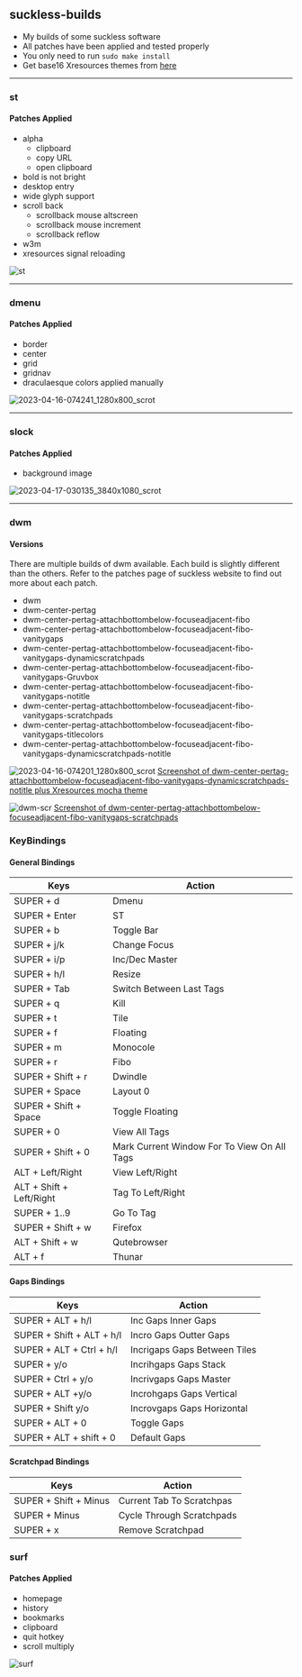 ## suckless-builds

* My builds of some suckless software <br>
* All patches have been applied and tested properly <br>
* You only need to run <code>sudo make install</code> <br>
* Get base16 Xresources themes from [here](https://github.com/janoamaral/Xresources-themes)
<hr>

### st
#### Patches Applied
- alpha
  - clipboard
  - copy URL
  - open clipboard
- bold is not bright
- desktop entry
- wide glyph support
- scroll back
  - scrollback mouse altscreen
  - scrollback mouse increment
  - scrollback reflow
- w3m
- xresources signal reloading

![st](https://user-images.githubusercontent.com/107309764/232180205-62ea7a9c-f8f8-49d2-986c-a304aa9993e8.png)

<hr>

### dmenu
#### Patches Applied
- border
- center
- grid
- gridnav
- draculaesque colors applied manually 

![2023-04-16-074241_1280x800_scrot](https://user-images.githubusercontent.com/107309764/232266129-b69851bc-2d76-4751-ad7b-0165d1e7f201.png)

<hr>

### slock
#### Patches Applied
- background image

![2023-04-17-030135_3840x1080_scrot](https://user-images.githubusercontent.com/107309764/232349944-2afddf31-0b86-4882-8efb-b1b7abc2f612.png)

<hr>

### dwm
#### Versions
There are multiple builds of dwm available. Each build is slightly different than the others. Refer to the patches page of suckless website to find out more about each patch. 

- dwm
- dwm-center-pertag
- dwm-center-pertag-attachbottombelow-focuseadjacent-fibo
- dwm-center-pertag-attachbottombelow-focuseadjacent-fibo-vanitygaps
- dwm-center-pertag-attachbottombelow-focuseadjacent-fibo-vanitygaps-dynamicscratchpads
- dwm-center-pertag-attachbottombelow-focuseadjacent-fibo-vanitygaps-Gruvbox
- dwm-center-pertag-attachbottombelow-focuseadjacent-fibo-vanitygaps-notitle
- dwm-center-pertag-attachbottombelow-focuseadjacent-fibo-vanitygaps-scratchpads
- dwm-center-pertag-attachbottombelow-focuseadjacent-fibo-vanitygaps-titlecolors
- dwm-center-pertag-attachbottombelow-focuseadjacent-fibo-vanitygaps-dynamicscratchpads-notitle

![2023-04-16-074201_1280x800_scrot](https://user-images.githubusercontent.com/107309764/232266110-71827f24-db04-43ab-bc42-8ac7ce33faca.png)
[Screenshot of dwm-center-pertag-attachbottombelow-focuseadjacent-fibo-vanitygaps-dynamicscratchpads-notitle plus Xresources mocha theme]()

![dwm-scr](https://user-images.githubusercontent.com/107309764/232183377-bd25a59c-faf3-4e21-9c7d-650bceeec170.png)
[Screenshot of dwm-center-pertag-attachbottombelow-focuseadjacent-fibo-vanitygaps-scratchpads]()

### KeyBindings
#### General Bindings
| Keys | Action |
|-----|----|
| SUPER + d                  | Dmenu                                       |
| SUPER + Enter              | ST                                          |
| SUPER + b                  | Toggle Bar                                  |
| SUPER + j/k                | Change Focus                                |
| SUPER + i/p                | Inc/Dec Master                              |
| SUPER + h/l                | Resize                                      |
| SUPER + Tab                | Switch Between Last Tags                    |
| SUPER + q                  | Kill                                        |
| SUPER + t                  | Tile                                        |
| SUPER + f                  | Floating                                    |
| SUPER + m                  | Monocole                                    |
| SUPER + r                  | Fibo                                        |
| SUPER + Shift + r          | Dwindle                                     |
| SUPER + Space              | Layout 0                                    |
| SUPER + Shift + Space      | Toggle Floating                             |
| SUPER + 0                  | View All Tags                               |
| SUPER + Shift + 0          | Mark Current Window For To View On All Tags |
| ALT   + Left/Right         | View Left/Right                             |
| ALT   + Shift + Left/Right | Tag To Left/Right                           |
| SUPER +  1..9               | Go To Tag                                   |
| SUPER + Shift + w          | Firefox                                     |
| ALT + Shift + w          | Qutebrowser                                 |
| ALT + f                  | Thunar                                      |

#### Gaps Bindings
|Keys | Action |
|----|----|
| SUPER + ALT + h/l         | Inc Gaps Inner Gaps   |
| SUPER + Shift + ALT + h/l | Incro Gaps Outter Gaps |
| SUPER + ALT + Ctrl + h/l  | Incrigaps Gaps Between Tiles  |
| SUPER + y/o               | Incrihgaps  Gaps Stack     |
| SUPER + Ctrl + y/o        | Incrivgaps  Gaps Master   |
| SUPER + ALT +y/o          | Incrohgaps  Gaps Vertical |
| SUPER + Shift y/o         | Incrovgaps  Gaps Horizontal |
| SUPER + ALT + 0           | Toggle Gaps               |
| SUPER + ALT + shift + 0   | Default Gaps              |

#### Scratchpad Bindings
|Keys | Action |
|----|----|
| SUPER + Shift + Minus     | Current Tab To Scratchpas |
| SUPER + Minus             | Cycle Through Scratchpads |
| SUPER + x                 | Remove Scratchpad         |

### surf
#### Patches Applied
- homepage
- history
- bookmarks
- clipboard
- quit hotkey
- scroll multiply 

![surf](https://user-images.githubusercontent.com/107309764/232350203-f0677bd1-b98e-4aa1-94a0-3470d77cb7ac.png)
